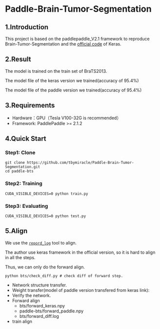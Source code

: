 # Paddle-Brain-Tumor-Segmentation

## 1.Introduction
This project is based on the paddlepaddle_V2.1 framework to reproduce Brain-Tumor-Segmentation and the [official code](https://github.com/jadevaibhav/Brain-Tumor-Segmentation-using-Deep-Neural-networks) of Keras.

## 2.Result

The model is trained on the train set of BraTS2013.

The model file of the keras version we trained(accuracy of 95.4%)


The model file of the paddle version we trained(accuracy of 95.4%)




## 3.Requirements

 * Hardware：GPU（Tesla V100-32G is recommended）
 * Framework:  PaddlePaddle >= 2.1.2


## 4.Quick Start

### Step1: Clone

``` 
git clone https://github.com/tbymiracle/Paddle-Brain-Tumor-Segmentation.git
cd paddle-bts
``` 

### Step2: Training

```  
CUDA_VISIBLE_DEVICES=0 python train.py
```  
### Step3: Evaluating

```  
CUDA_VISIBLE_DEVICES=0 python test.py
```  

## 5.Align

We use the [`repord_log`](https://github.com/WenmuZhou/reprod_log) tool to align.

The author use keras framework in the official version, so it is hard to align in all the steps.

Thus, we can only do the forward align.

```  
python bts/check_diff.py # check diff of forward step.
```  

        
* Network structure transfer.
* Weight transfer(model of paddle version transfered from keras link): 
* Verify the network.
* Forward align
  * bts/forward_keras.npy
  * paddle-bts/forward_paddle.npy
  * bts/forward_diff.log
* train align

